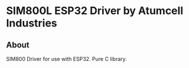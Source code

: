 # SIM800L ESP32 Driver by Atumcell Industries
## About

SIM800 Driver for use with ESP32. Pure C library. 
